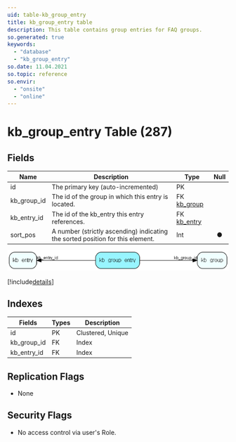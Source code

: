 ```yaml
---
uid: table-kb_group_entry
title: kb_group_entry table
description: This table contains group entries for FAQ groups.
so.generated: true
keywords:
  - "database"
  - "kb_group_entry"
so.date: 11.04.2021
so.topic: reference
so.envir:
  - "onsite"
  - "online"
---
```


# kb\_group\_entry Table (287)

## Fields

| Name | Description | Type | Null |
|------|-------------|------|:----:|
|id|The primary key (auto-incremented)|PK| |
|kb\_group\_id|The id of the group in which this entry is located.|FK [kb_group](kb-group.md)| |
|kb\_entry\_id|The id of the kb_entry this entry references.|FK [kb_entry](kb-entry.md)| |
|sort\_pos|A number (strictly ascending) indicating the sorted position for this element.|Int|&#x25CF;|


![kb_group_entry table relationship diagram](./media/kb_group_entry.png)

[!include[details](./includes/kb-group-entry.md)]

## Indexes

| Fields | Types | Description |
|--------|-------|-------------|
|id |PK |Clustered, Unique |
|kb\_group\_id |FK |Index |
|kb\_entry\_id |FK |Index |

## Replication Flags

* None

## Security Flags

* No access control via user's Role.

